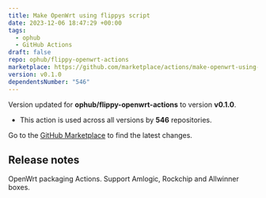 ```yaml
---
title: Make OpenWrt using flippys script
date: 2023-12-06 18:47:29 +00:00
tags:
  - ophub
  - GitHub Actions
draft: false
repo: ophub/flippy-openwrt-actions
marketplace: https://github.com/marketplace/actions/make-openwrt-using-flippy-s-script
version: v0.1.0
dependentsNumber: "546"
---
```



Version updated for **ophub/flippy-openwrt-actions** to version **v0.1.0**.
- This action is used across all versions by **546** repositories.

Go to the [GitHub Marketplace](https://github.com/marketplace/actions/make-openwrt-using-flippy-s-script) to find the latest changes.

## Release notes

OpenWrt packaging Actions. Support Amlogic, Rockchip and Allwinner boxes.
